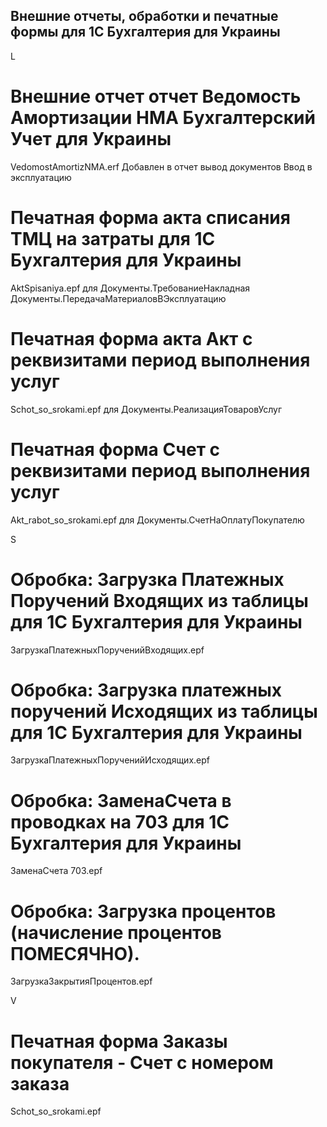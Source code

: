 ## Внешние отчеты, обработки и печатные формы для 1С Бухгалтерия для Украины



L
# Внешние отчет отчет Ведомость Амортизации НМА Бухгалтерский Учет для Украины
VedomostAmortizNMA.erf
Добавлен в отчет вывод документов  Ввод в эксплуатацию

# Печатная форма акта списания ТМЦ на затраты для 1С Бухгалтерия для Украины
AktSpisaniya.epf
для
Документы.ТребованиеНакладная		
Документы.ПередачаМатериаловВЭксплуатацию		

# Печатная форма акта Акт с реквизитами период выполнения услуг 
Schot_so_srokami.epf
для
Документы.РеализацияТоваровУслуг

# Печатная форма Счет с реквизитами период выполнения услуг
Akt_rabot_so_srokami.epf
для
Документы.СчетНаОплатуПокупателю


S
# Обробка:  Загрузка Платежных Поручений Входящих из таблицы для 1С Бухгалтерия для Украины
ЗагрузкаПлатежныхПорученийВходящих.epf

# Обробка:  Загрузка платежных поручений Исходящих  из таблицы для 1С Бухгалтерия для Украины
ЗагрузкаПлатежныхПорученийИсходящих.epf
# Обробка:  ЗаменаСчета в проводках на 703  для 1С Бухгалтерия для Украины
ЗаменаСчета 703.epf

# Обробка:  Загрузка процентов (начисление процентов ПОМЕСЯЧНО).
ЗагрузкаЗакрытияПроцентов.epf

V
# Печатная форма Заказы покупателя - Счет с номером заказа 
Schot_so_srokami.epf

